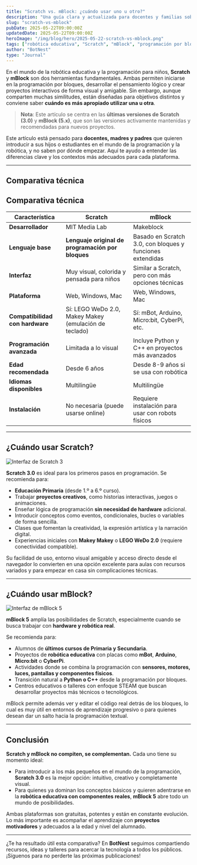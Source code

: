 ```yaml
---
title: "Scratch vs. mBlock: ¿cuándo usar uno u otro?"
description: "Una guía clara y actualizada para docentes y familias sobre cuándo utilizar Scratch o mBlock en el aula de robótica educativa. Comparativa técnica, casos de uso y recomendaciones."
slug: "scratch-vs-mblock"
pubDate: 2025-05-22T09:00:00Z
updatedDate: 2025-05-22T09:00:00Z
heroImage: "/img/blog/hero/2025-05-22-scratch-vs-mblock.png"
tags: ["robótica educativa", "Scratch", "mBlock", "programación por bloques", "tecnología"]
author: "BotNest"
type: "Journal"
---
```


En el mundo de la robótica educativa y la programación para niños, **Scratch** y **mBlock** son dos herramientas fundamentales. Ambas permiten iniciarse en la programación por bloques, desarrollar el pensamiento lógico y crear proyectos interactivos de forma visual y amigable. Sin embargo, aunque comparten muchas similitudes, están diseñadas para objetivos distintos y conviene saber **cuándo es más apropiado utilizar una u otra**.

> **Nota**: Este artículo se centra en las **últimas versiones de Scratch (3.0)** y **mBlock (5.x)**, que son las versiones activamente mantenidas y recomendadas para nuevos proyectos.

Este artículo está pensado para **docentes, madres y padres** que quieren introducir a sus hijos o estudiantes en el mundo de la programación y la robótica, y no saben por dónde empezar. Aquí te ayudo a entender las diferencias clave y los contextos más adecuados para cada plataforma.

---

## Comparativa técnica

## Comparativa técnica

| Característica              | **Scratch**                                                                   | **mBlock**                                         |
|----------------------------|--------------------------------------------------------------------------------|----------------------------------------------------|
| **Desarrollador**          | MIT Media Lab                                                                  | Makeblock                                           |
| **Lenguaje base**          | **Lenguaje original de programación por bloques**                              | Basado en Scratch 3.0, con bloques y funciones extendidas |
| **Interfaz**               | Muy visual, colorida y pensada para niños                                      | Similar a Scratch, pero con más opciones técnicas  |
| **Plataforma**             | Web, Windows, Mac                                                              | Web, Windows, Mac                                  |
| **Compatibilidad con hardware** | Sí: LEGO WeDo 2.0, Makey Makey (emulación de teclado)                           | Sí: mBot, Arduino, Micro:bit, CyberPi, etc.        |
| **Programación avanzada**  | Limitada a lo visual                                                           | Incluye Python y C++ en proyectos más avanzados    |
| **Edad recomendada**       | Desde 6 años                                                                   | Desde 8-9 años si se usa con robótica              |
| **Idiomas disponibles**    | Multilingüe                                                                    | Multilingüe                                        |
| **Instalación**            | No necesaria (puede usarse online)                                             | Requiere instalación para usar con robots físicos  |

---

## ¿Cuándo usar Scratch?

![Interfaz de Scratch 3](/img/blog/scratch3-interfaz.png)

**Scratch 3.0** es ideal para los primeros pasos en programación. Se recomienda para:

- **Educación Primaria** (desde 1.º a 6.º curso).
- Trabajar **proyectos creativos**, como historias interactivas, juegos o animaciones.
- Enseñar lógica de programación **sin necesidad de hardware** adicional.
- Introducir conceptos como eventos, condicionales, bucles o variables de forma sencilla.
- Clases que fomentan la creatividad, la expresión artística y la narración digital.
- Experiencias iniciales con **Makey Makey** o **LEGO WeDo 2.0** (requiere conectividad compatible).

Su facilidad de uso, entorno visual amigable y acceso directo desde el navegador lo convierten en una opción excelente para aulas con recursos variados y para empezar en casa sin complicaciones técnicas.

---

## ¿Cuándo usar mBlock?

![Interfaz de mBlock 5](/img/blog/mblock5-interfaz.png)

**mBlock 5** amplía las posibilidades de Scratch, especialmente cuando se busca trabajar con **hardware y robótica real**.

Se recomienda para:

- Alumnos de **últimos cursos de Primaria y Secundaria**.
- Proyectos de **robótica educativa** con placas como **mBot**, **Arduino**, **Micro:bit** o **CyberPi**.
- Actividades donde se combina la programación con **sensores, motores, luces, pantallas y componentes físicos**.
- Transición natural a **Python o C++** desde la programación por bloques.
- Centros educativos o talleres con enfoque STEAM que buscan desarrollar proyectos más técnicos o tecnológicos.

mBlock permite además ver y editar el código real detrás de los bloques, lo cual es muy útil en entornos de aprendizaje progresivo o para quienes desean dar un salto hacia la programación textual.

---

## Conclusión

**Scratch y mBlock no compiten, se complementan.** Cada uno tiene su momento ideal:

- Para introducir a los más pequeños en el mundo de la programación, **Scratch 3.0** es la mejor opción: intuitivo, creativo y completamente visual.
- Para quienes ya dominan los conceptos básicos y quieren adentrarse en la **robótica educativa con componentes reales**, **mBlock 5** abre todo un mundo de posibilidades.

Ambas plataformas son gratuitas, potentes y están en constante evolución. Lo más importante es acompañar el aprendizaje con **proyectos motivadores** y adecuados a la edad y nivel del alumnado.

---

¿Te ha resultado útil esta comparativa? En **BotNest** seguimos compartiendo recursos, ideas y talleres para acercar la tecnología a todos los públicos. ¡Síguenos para no perderte las próximas publicaciones!
